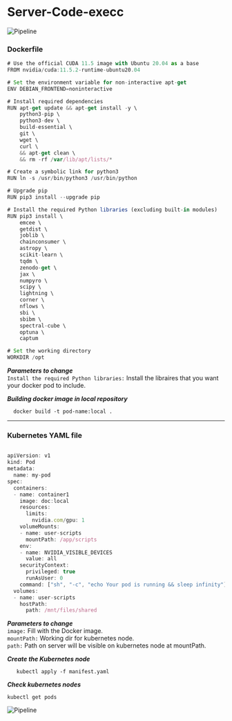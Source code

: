 # Server-Code-execc
![Pipeline](https://github.com/roumpakis/Server-Code-exec/blob/master/images/pipeline.jpg)


### Dockerfile
``` javascript
# Use the official CUDA 11.5 image with Ubuntu 20.04 as a base
FROM nvidia/cuda:11.5.2-runtime-ubuntu20.04

# Set the environment variable for non-interactive apt-get
ENV DEBIAN_FRONTEND=noninteractive

# Install required dependencies
RUN apt-get update && apt-get install -y \
    python3-pip \
    python3-dev \
    build-essential \
    git \
    wget \
    curl \
    && apt-get clean \
    && rm -rf /var/lib/apt/lists/*

# Create a symbolic link for python3
RUN ln -s /usr/bin/python3 /usr/bin/python

# Upgrade pip
RUN pip3 install --upgrade pip

# Install the required Python libraries (excluding built-in modules)
RUN pip3 install \
    emcee \
    getdist \
    joblib \
    chainconsumer \
    astropy \
    scikit-learn \
    tqdm \
    zenodo-get \
    jax \
    numpyro \
    scipy \
    lightning \
    corner \
    nflows \
    sbi \
    sbibm \
    spectral-cube \
    optuna \
    captum

# Set the working directory
WORKDIR /opt

```

***Parameters to change***  <br/>
```Install the required Python libraries:``` Install the libraires that you want your docker pod to include.<br/>

***Building docker image in local repository***  <br/>
```console
  docker build -t pod-name:local .

```

---
### Kubernetes YAML file
``` javascript

apiVersion: v1
kind: Pod
metadata:
  name: my-pod
spec:
  containers:
  - name: container1
    image: doc:local
    resources:
      limits:
        nvidia.com/gpu: 1
    volumeMounts:
    - name: user-scripts
      mountPath: /app/scripts
    env:
    - name: NVIDIA_VISIBLE_DEVICES
      value: all
    securityContext:
      privileged: true
      runAsUser: 0
    command: ["sh", "-c", "echo Your pod is running && sleep infinity"]
  volumes:
  - name: user-scripts
    hostPath:
      path: /mnt/files/shared

```
***Parameters to change***  <br/>
```image:``` Fill with the Docker image.<br/>
```mountPath:``` Working dir for kubernetes node.<br/>
```path:``` Path on server will be visible on kubernetes node at mountPath.<br/>

***Create the Kubernetes node***  <br/>
```console
   kubectl apply -f manifest.yaml

```
***Check kubernetes nodes***  <br/>
```console
kubectl get pods
```
![Pipeline](https://github.com/roumpakis/Server-Code-exec/blob/master/images/running-pods.JPG)
